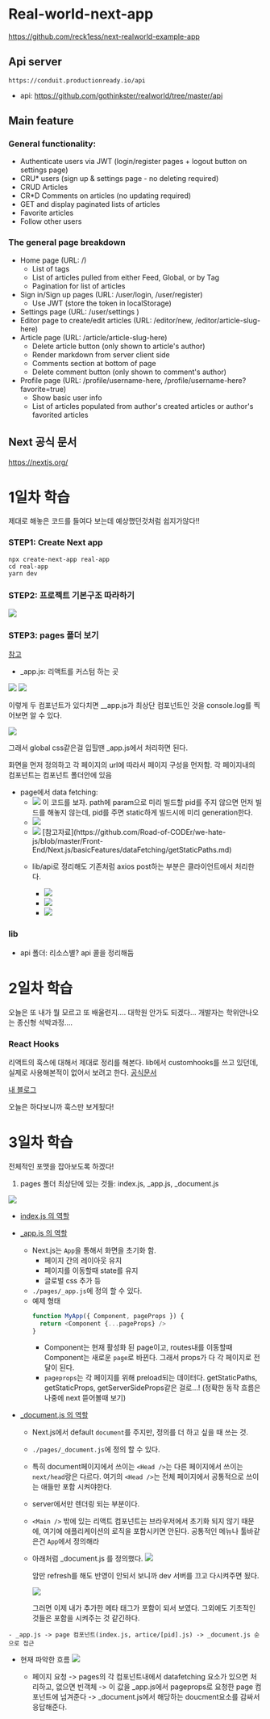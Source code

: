 # Real-world-next-app
https://github.com/reck1ess/next-realworld-example-app

## Api server
`https://conduit.productionready.io/api` 

- api: https://github.com/gothinkster/realworld/tree/master/api

## Main feature

### General functionality:
* Authenticate users via JWT (login/register pages + logout button on settings page)
* CRU* users (sign up & settings page - no deleting required)
* CRUD Articles
* CR*D Comments on articles (no updating required)
* GET and display paginated lists of articles
* Favorite articles
* Follow other users

### The general page breakdown
* Home page (URL: /)
  * List of tags
  * List of articles pulled from either Feed, Global, or by Tag
  * Pagination for list of articles
* Sign in/Sign up pages (URL: /user/login, /user/register)
  * Use JWT (store the token in localStorage)
* Settings page (URL: /user/settings )
* Editor page to create/edit articles (URL: /editor/new, /editor/article-slug-here)
* Article page (URL: /article/article-slug-here)
  * Delete article button (only shown to article's author)
  * Render markdown from server client side
  * Comments section at bottom of page
  * Delete comment button (only shown to comment's author)
* Profile page (URL: /profile/username-here, /profile/username-here?favorite=true)
  * Show basic user info
  * List of articles populated from author's created articles or author's favorited articles


## Next 공식 문서
https://nextjs.org/

# 1일차 학습
제대로 해놓은 코드를 들여다 보는데 예상했던것처럼 쉽지가않다!!


### STEP1: Create Next app
```
npx create-next-app real-app
cd real-app
yarn dev
```

### STEP2: 프로젝트 기본구조 따라하기
<img src="./assets/1.png">

### STEP3: pages 폴더 보기
[참고](https://github.com/Road-of-CODEr/we-hate-js/blob/master/Front-End/Next.js/basicStructure.md)

* _app.js: 리액트를 커스텀 하는 곳

<img src="./assets/2.png">
<img src="./assets/3.png">

이렇게 두 컴포넌트가 있다치면 __app.js가 최상단 컴포넌트인 것을 console.log를 찍어보면 알 수 있다. 

<img src="./assets/4.png">

그래서 global css같은걸 입힐땐 _app.js에서 처리하면 된다. 

화면을 먼저 정의하고 각 페이지의 url에 따라서 페이지 구성을 먼저함. 각 페이지내의 컴포넌트는 컴포넌트 폴더안에 있음

* page에서 data fetching:
  * <img src="./assets/5.png">
    이 코드를 보자. 
    path에 param으로 미리 빌드할 pid를 주지 않으면 먼저 빌드를 해놓지 않는데, pid를 주면 static하게 빌드시에 미리 generation한다. 
  * <img src="./assets/6.png">
  * <img src="./assets/7.png">
    [참고자료](https://github.com/Road-of-CODEr/we-hate-js/blob/master/Front-End/Next.js/basicFeatures/dataFetching/getStaticPaths.md)

  * lib/api로 정리해도 기존처럼 axios post하는 부분은 클라이언트에서 처리한다. 
    * <img src="./assets/10.png">
    * <img src="./assets/8.png">
    * <img src="./assets/9.png">
    
### lib
- api 폴더: 리소스별? api 콜을 정리해둠


# 2일차 학습
오늘은 또 내가 뭘 모르고 또 배울련지.... 대학원 안가도 되겠다... 개발자는 학위안나오는 종신형 석박과정....

### React Hooks
리액트의 훅스에 대해서 제대로 정리를 해본다. lib에서 customhooks를 쓰고 있던데, 실제로 사용해본적이 없어서 보려고 한다. [공식문서](https://reactjs.org/docs/hooks-intro.html) 

[내 블로그](https://mytutorials.tistory.com/187)

오늘은 하다보니까 훅스만 보게됬다!

# 3일차 학습
전체적인 포맷을 잡아보도록 하겠다!

1. pages 폴더 최상단에 있는 것들: index.js, _app.js, _document.js
  
  <img src="./assets/11.png">

   - [index.js 의 역할](https://nextjs.org/docs/api-reference/next/image#usage)




   - [_app.js 의 역할](https://nextjs.org/docs/advanced-features/custom-app)
     - Next.js는 `App`을 통해서 화면을 초기화 함. 
       - 페이지 간의 레이아웃 유지
       - 페이지를 이동할때 state를 유지
       - 글로벌 css 추가 등
     - `./pages/_app.js`에 정의 할 수 있다. 
     - 예제 형태
        ```javascript
        function MyApp({ Component, pageProps }) {
          return <Component {...pageProps} />
        }
        ```
        - Component는 현재 활성화 된 page이고, routes내를 이동할때 Component는 새로운 `page`로 바뀐다. 그래서 props가 다 각 페이지로 전달이 된다. 
        - `pageprops`는 각 페이지를 위해 preload되는 데이터다. getStaticPaths, getStaticProps, getServerSideProps같은 걸로...! (정확한 동작 흐름은 나중에 next 뜯어볼때 보기) 
        



   - [_document.js 의 역할](https://nextjs.org/docs/advanced-features/custom-document)
     - Next.js에서 default `document`를 주지만, 정의를 더 하고 싶을 때 쓰는 것. 
     - `./pages/_document.js`에 정의 할 수 있다. 
     - 특히 document페이지에서 쓰이는 `<Head />`는 다른 페이지에서 쓰이는 `next/head`랑은 다르다. 여기의 `<Head />`는 전체 페이지에서 공통적으로 쓰이는 애들만 포함 시켜야한다.
     - server에서만 렌더링 되는 부분이다. 
     - `<Main />` 밖에 있는 리액트 컴포넌트는 브라우저에서 초기화 되지 않기 때문에, 여기에 애플리케이션의 로직을 포함시키면 안된다. 공통적인 메뉴나 툴바같은건 `App`에서 정의해라
     - 아래처럼 _document.js 를 정의했다. 
        <img src="./assets/13.png">

        암만 refresh를 해도 반영이 안되서 보니까 dev 서버를 끄고 다시켜주면 됬다. 

        <img src="./assets/12.png">

        그러면 이제 내가 추가한 메타 태그가 포함이 되서 보였다. 그외에도 기초적인 것들은 포함을 시켜주는 것 같긴하다. 

    - _app.js -> page 컴포넌트(index.js, artice/[pid].js) -> _document.js 순으로 접근
  
  
  - 현재 파악한 흐름
    <img src="./assets/14.png">

    - 페이지 요청 -> pages의 각 컴포넌트내에서 datafetching 요소가 있으면 처리하고, 없으면 빈객체 -> 이 값을 _app.js에서 pageprops로 요청한 page 컴포넌트에 넘겨준다 -> _document.js에서 해당하는 doucment요소를 감싸서 응답해준다. 
